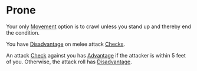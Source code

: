 ---
---

# Prone

Your only [Movement](../Game%20Procedures/Movement.md) option is to crawl unless you stand up and thereby end the condition.

You have [Disadvantage](../Game%20Procedures/Dice%20Rolls/Disadvantage.md) on melee attack [Checks](../Game%20Procedures/Check.md).

An attack [Check](../Game%20Procedures/Check.md) against you has [Advantage](../Game%20Procedures/Dice%20Rolls/Advantage.md) if the attacker is within 5 feet of you. Otherwise, the attack roll has [Disadvantage](../Game%20Procedures/Dice%20Rolls/Disadvantage.md).

